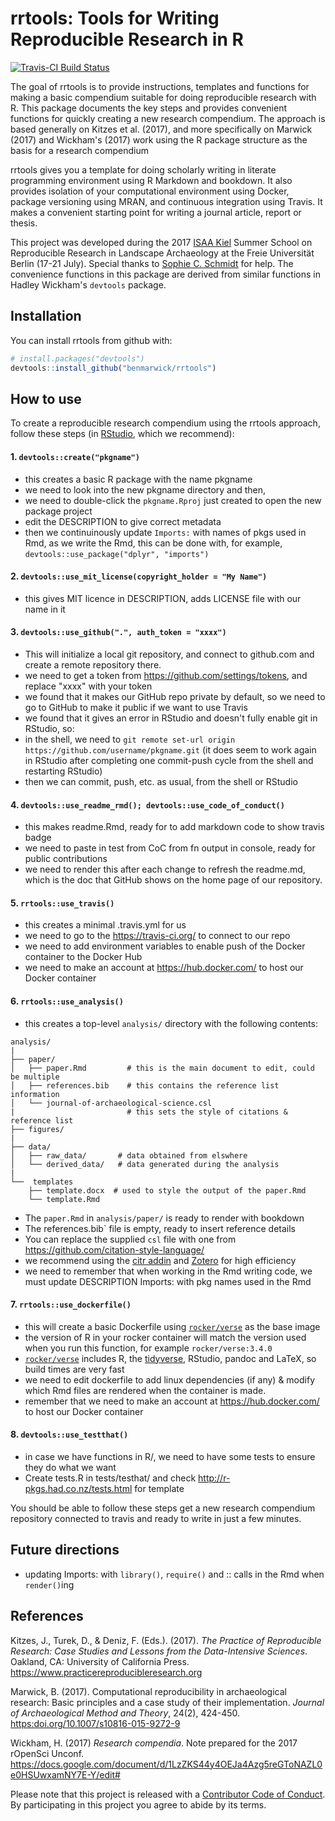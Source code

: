 
<!-- README.md is generated from README.Rmd. Please edit that file -->
rrtools: Tools for Writing Reproducible Research in R
=====================================================

[![Travis-CI Build Status](https://travis-ci.org/benmarwick/rrtools.svg?branch=master)](https://travis-ci.org/benmarwick/rrtools)

The goal of rrtools is to provide instructions, templates and functions for making a basic compendium suitable for doing reproducible research with R. This package documents the key steps and provides convenient functions for quickly creating a new research compendium. The approach is based generally on Kitzes et al. (2017), and more specifically on Marwick (2017) and Wickham's (2017) work using the R package structure as the basis for a research compendium

rrtools gives you a template for doing scholarly writing in literate programming environment using R Markdown and bookdown. It also provides isolation of your computational environment using Docker, package versioning using MRAN, and continuous integration using Travis. It makes a convenient starting point for writing a journal article, report or thesis.

This project was developed during the 2017 [ISAA Kiel](https://isaakiel.github.io/) Summer School on Reproducible Research in Landscape Archaeology at the Freie Universität Berlin (17-21 July). Special thanks to [Sophie C. Schmidt](https://github.com/SCSchmidt) for help. The convenience functions in this package are derived from similar functions in Hadley Wickham's `devtools` package.

Installation
------------

You can install rrtools from github with:

``` r
# install.packages("devtools")
devtools::install_github("benmarwick/rrtools")
```

How to use
----------

To create a reproducible research compendium using the rrtools approach, follow these steps (in [RStudio](https://www.rstudio.com/products/rstudio/#Desktop), which we recommend):

#### 1. `devtools::create("pkgname")`

-   this creates a basic R package with the name pkgname
-   we need to look into the new pkgname directory and then,
-   we need to double-click the `pkgname.Rproj` just created to open the new package project
-   edit the DESCRIPTION to give correct metadata
-   then we continuinously update `Imports:` with names of pkgs used in Rmd, as we write the Rmd, this can be done with, for example, `devtools::use_package("dplyr", "imports")`

#### 2. `devtools::use_mit_license(copyright_holder = "My Name")`

-   this gives MIT licence in DESCRIPTION, adds LICENSE file with our name in it

#### 3. `devtools::use_github(".", auth_token = "xxxx")`

-   This will initialize a local git repository, and connect to github.com and create a remote repository there.
-   we need to get a token from <https://github.com/settings/tokens>, and replace "xxxx" with your token
-   we found that it makes our GitHub repo private by default, so we need to go to GitHub to make it public if we want to use Travis
-   we found that it gives an error in RStudio and doesn't fully enable git in RStudio, so:
-   in the shell, we need to `git remote set-url origin https://github.com/username/pkgname.git` (it does seem to work again in RStudio after completing one commit-push cycle from the shell and restarting RStudio)
-   then we can commit, push, etc. as usual, from the shell or RStudio

#### 4. `devtools::use_readme_rmd(); devtools::use_code_of_conduct()`

-   this makes readme.Rmd, ready for to add markdown code to show travis badge
-   we need to paste in test from CoC from fn output in console, ready for public contributions
-   we need to render this after each change to refresh the readme.md, which is the doc that GitHub shows on the home page of our repository.

#### 5. `rrtools::use_travis()`

-   this creates a minimal .travis.yml for us
-   we need to go to the <https://travis-ci.org/> to connect to our repo
-   we need to add environment variables to enable push of the Docker container to the Docker Hub
-   we need to make an account at <https://hub.docker.com/> to host our Docker container

#### 6. `rrtools::use_analysis()`

-   this creates a top-level `analysis/` directory with the following contents:

<!-- -->

    analysis/
    |
    ├── paper/
    │   ├── paper.Rmd         # this is the main document to edit, could be multiple
    │   ├── references.bib    # this contains the reference list information
    │   └── journal-of-archaeological-science.csl
    |                         # this sets the style of citations & reference list
    ├── figures/
    |
    ├── data/
    │   ├── raw_data/       # data obtained from elswhere
    │   └── derived_data/   # data generated during the analysis
    |
    └──  templates
        ├── template.docx  # used to style the output of the paper.Rmd
        └── template.Rmd

-   The `paper.Rmd` in `analysis/paper/` is ready to render with bookdown
-   The references.bib\` file is empty, ready to insert reference details
-   You can replace the supplied `csl` file with one from <https://github.com/citation-style-language/>
-   we recommend using the [citr addin](https://github.com/crsh/citr) and [Zotero](https://www.zotero.org/) for high efficiency
-   we need to remember that when working in the Rmd writing code, we must update DESCRIPTION Imports: with pkg names used in the Rmd

#### 7. `rrtools::use_dockerfile()`

-   this will create a basic Dockerfile using [`rocker/verse`](https://github.com/rocker-org/rocker) as the base image
-   the version of R in your rocker container will match the version used when you run this function, for example `rocker/verse:3.4.0`
-   [`rocker/verse`](https://github.com/rocker-org/rocker) includes R, the [tidyverse](http://tidyverse.org/), RStudio, pandoc and LaTeX, so build times are very fast
-   we need to edit dockerfile to add linux dependencies (if any) & modify which Rmd files are rendered when the container is made.
-   remember that we need to make an account at <https://hub.docker.com/> to host our Docker container

#### 8. `devtools::use_testthat()`

-   in case we have functions in R/, we need to have some tests to ensure they do what we want
-   Create tests.R in tests/testhat/ and check <http://r-pkgs.had.co.nz/tests.html> for template

You should be able to follow these steps get a new research compendium repository connected to travis and ready to write in just a few minutes.

Future directions
-----------------

-   updating Imports: with `library()`, `require()` and :: calls in the Rmd when `render()`ing

References
----------

Kitzes, J., Turek, D., & Deniz, F. (Eds.). (2017). *The Practice of Reproducible Research: Case Studies and Lessons from the Data-Intensive Sciences*. Oakland, CA: University of California Press. <https://www.practicereproducibleresearch.org>

Marwick, B. (2017). Computational reproducibility in archaeological research: Basic principles and a case study of their implementation. *Journal of Archaeological Method and Theory*, 24(2), 424-450. <https:doi.org/10.1007/s10816-015-9272-9>

Wickham, H. (2017) *Research compendia*. Note prepared for the 2017 rOpenSci Unconf. <https://docs.google.com/document/d/1LzZKS44y4OEJa4Azg5reGToNAZL0e0HSUwxamNY7E-Y/edit#>

Please note that this project is released with a [Contributor Code of Conduct](CONDUCT.md). By participating in this project you agree to abide by its terms.
